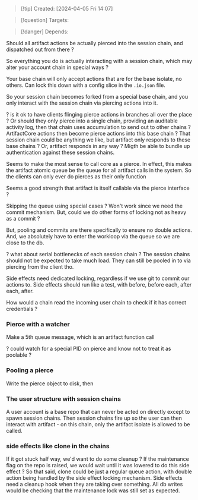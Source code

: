 
>[!tip] Created: [2024-04-05 Fri 14:07]

>[!question] Targets: 

>[!danger] Depends: 

Should all artifact actions be actually pierced into the session chain, and dispatched out from there ?

So everything you do is actually interacting with a session chain, which may alter your account chain in special ways ?

Your base chain will only accept actions that are for the base isolate, no others.  Can lock this down with a config slice in the `.io.json` file.

So your session chain becomes forked from a special base chain, and you only interact with the session chain via piercing actions into it.

? is it ok to have clients flinging pierce actions in branches all over the place ?
Or should they only pierce into a single chain, providing an auditable activity log, then that chain uses accumulation to send out to other chains ?
ArtifactCore actions then become pierce actions into this base chain ?
That session chain could be anything we like, but artifact only responds to these base chains ?  Or, artifact responds in any way ?
Migth be able to bundle up authentication against these session chains.

Seems to make the most sense to call core as a pierce.
In effect, this makes the artifact atomic queue be the queue for all artifact calls in the system.
So the clients can only ever do pierces as their only function

Seems a good strength that artifact is itself callable via the pierce interface ?

Skipping the queue using special cases ?  Won't work since we need the commit mechanism.
But, could we do other forms of locking not as heavy as a commit ?

But, pooling and commits are there specifically to ensure no double actions.
And, we absolutely have to enter the workloop via the queue so we are close to the db.

? what about serial bottlenecks of each session chain ?
The session chains should not be expected to take much load.  They can still be pooled in to via piercing from the client tho.

Side effects need dedicated locking, regardless if we use git to commit our actions to.
Side effects should run like a test, with before, before each, after each, after.

How would a chain read the incoming user chain to check if it has correct credentials ?

### Pierce with a watcher
Make a 5th queue message, which is an artifact function call

? could watch for a special PID on pierce and know not to treat it as poolable ?

### Pooling a pierce
Write the pierce object to disk, then 

### The user structure with session chains
A user account is a base repo that can never be acted on directly except to spawn session chains.
Then session chains fire up so the user can then interact with artifact - on this chain, only the artifact isolate is allowed to be called.

### side effects like clone in the chains
If it got stuck half way, we'd want to do some cleanup ?
If the maintenance flag on the repo is raised, we would wait until it was lowered to do this side effect ?
So that said, clone could be just a regular queue action, with double action being handled by the side effect locking mechanism.
Side effects need a cleanup hook when they are taking over something.  All db writes would be checking that the maintenance lock was still set as expected.
